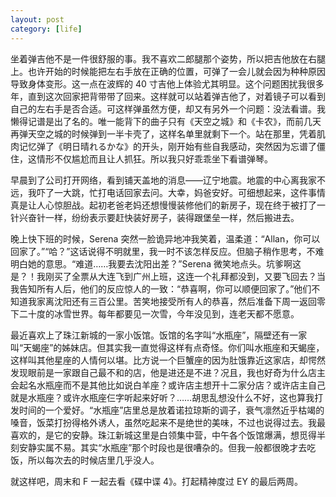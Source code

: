 ```yaml
---
layout: post
category: [life]
---
```


坐着弹吉他不是一件很舒服的事。我不喜欢二郎腿那个姿势，所以把吉他放在右腿上。也许开始的时候能把左右手放在正确的位置，可弹了一会儿就会因为种种原因导致身体变形。这一点在波辉的 40 寸吉他上体验尤其明显。这个问题困扰我很多年，直到这次回家把背带带了回来。这样就可以站着弹吉他了，对着镜子可以看到自己的左右手是否合适。可这样弹虽然方便，却又有另外一个问题：没法看谱。我懒得记谱是出了名的。唯一能背下的曲子只有《天空之城》和《卡农》，而前几天再弹天空之城的时候弹到一半卡壳了，这样名单里就剩下一个。站在那里，凭着肌肉记忆弹了《明日晴れるかな》的开头，刚开始有些自我感动，突然因为忘谱了僵住，这情形不仅尴尬而且让人抓狂。所以我只好乖乖坐下看谱弹琴。

早晨到了公司打开网络，看到铺天盖地的消息——辽宁地震。地震的中心离我家不远，我吓了一大跳，忙打电话回家去问。大幸，妈爸安好。可细想起来，这件事情真是让人心惊胆战。起初老爸老妈还想慢慢装修他们的新房子，现在终于被打了一针兴奋针一样，纷纷表示要赶快装好房子，装得跟堡垒一样，然后搬进去。

晚上快下班的时候，Serena 突然一脸诡异地冲我笑着，温柔道：“Allan，你可以回家了。”“哈？”这话说得不明就里，我一时不该怎样反应。但脑子稍作思考，不难明白她的意思。“难道……我要去沈阳出差？”Serena 微笑地点头。坑爹啊这是？！我刚买了全票从大连飞到广州上班，这连一个礼拜都没到，又要飞回去？当我告知所有人后，他们的反应惊人的一致：“恭喜啊，你可以顺便回家了。”他们不知道我家离沈阳还有三百公里。苦笑地接受所有人的恭喜，然后准备下周一返回零下二十度的冰雪世界。每年都要见一次雪，今年没见到，连老天都不愿意。

最近喜欢上了珠江新城的一家小饭馆。饭馆的名字叫“水瓶座”，隔壁还有一家叫“天蝎座”的姊妹店。但其实我一直觉得这样有点奇怪。你们叫水瓶座和天蝎座，这样叫其他星座的人情何以堪。比方说一个巨蟹座的因为肚饿靠近这家店，却愕然发现眼前是一家跟自己最不和的店，他是进还是不进？况且，我也好奇为什么店主会起名水瓶座而不是其他比如说白羊座？或许店主想开十二家分店？或许店主自己就是水瓶座？或许水瓶座仨字听起来好听？……胡思乱想没什么不好，这也算我打发时间的一个爱好。“水瓶座”店里总是放着诺拉琼斯的调子，衰气凛然近乎枯竭的嗓音，饭菜打扮得格外诱人，虽然吃起来不是绝世的美味，不过也说得过去。我最喜欢的，是它的安静。珠江新城这里是白领集中营，中午各个饭馆爆满，想觅得半刻安静实属不易。其实“水瓶座”那个时段也是很嘈杂的。但我一般都很晚才去吃饭，所以每次去的时候店里几乎没人。

就这样吧，周末和 F 一起去看《碟中谍 4》。打起精神度过 EY 的最后两周。

